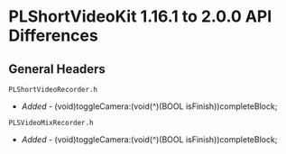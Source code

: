 # PLShortVideoKit 1.16.1 to 2.0.0 API Differences

## General Headers

```
PLShortVideoRecorder.h
```

- *Added* - (void)toggleCamera:(void(^)(BOOL isFinish))completeBlock;

```
PLSVideoMixRecorder.h
```

- *Added* - (void)toggleCamera:(void(^)(BOOL isFinish))completeBlock;
